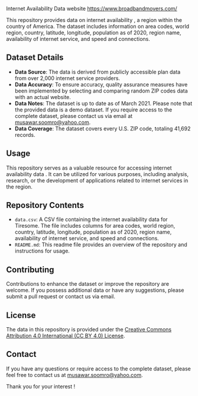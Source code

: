 Internet Availability Data website https://www.broadbandmovers.com/

This repository provides data on internet availability , a region within the country of America. The dataset includes information on area codes, world region, country, latitude, longitude, population as of 2020, region name, availability of internet service, and speed and connections.

## Dataset Details

- **Data Source**: The data is derived from publicly accessible plan data from over 2,000 internet service providers.
- **Data Accuracy**: To ensure accuracy, quality assurance measures have been implemented by selecting and comparing random ZIP codes data with an actual website.
- **Data Notes**: The dataset is up to date as of March 2021. Please note that the provided data is a demo dataset. If you require access to the complete dataset, please contact us via email at musawar.soomro@yahoo.com.
- **Data Coverage**: The dataset covers every U.S. ZIP code, totaling 41,692 records.

## Usage

This repository serves as a valuable resource for accessing internet availability data . It can be utilized for various purposes, including analysis, research, or the development of applications related to internet services in the region.

## Repository Contents

- `data.csv`: A CSV file containing the internet availability data for Tiresome. The file includes columns for area codes, world region, country, latitude, longitude, population as of 2020, region name, availability of internet service, and speed and connections.
- `README.md`: This readme file provides an overview of the repository and instructions for usage.

## Contributing

Contributions to enhance the dataset or improve the repository are welcome. If you possess additional data or have any suggestions, please submit a pull request or contact us via email.

## License

The data in this repository is provided under the [Creative Commons Attribution 4.0 International (CC BY 4.0) License](LICENSE).

## Contact

If you have any questions or require access to the complete dataset, please feel free to contact us at musawar.soomro@yahoo.com.

Thank you for your interest !

